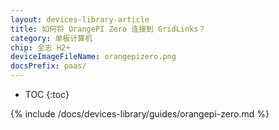 ```yaml
---
layout: devices-library-article
title: 如何将 OrangePI Zero 连接到 GridLinks？
category: 单板计算机
chip: 全志 H2+
deviceImageFileName: orangepizero.png
docsPrefix: paas/
---
```


* TOC
{:toc}

{% include /docs/devices-library/guides/orangepi-zero.md %}